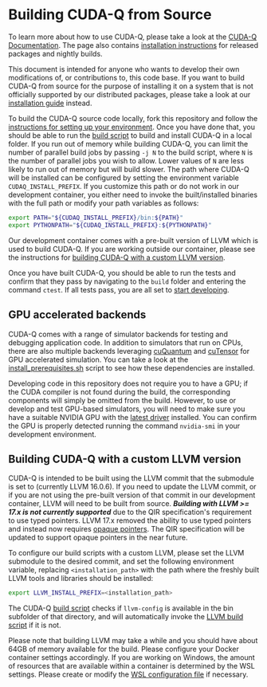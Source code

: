 # Building CUDA-Q from Source

To learn more about how to use CUDA-Q, please take a look at the [CUDA-Q
Documentation][cuda_quantum_docs]. The page also contains [installation
instructions][official_install] for released packages and nightly builds.

[cuda_quantum_docs]: https://nvidia.github.io/cuda-quantum/latest
[official_install]: https://nvidia.github.io/cuda-quantum/latest/using/quick_start.html#install-cuda-q
[data_center_install]:
    https://nvidia.github.io/cuda-quantum/latest/using/install/data_center_install.html

This document is intended for anyone who wants to develop their own
modifications of, or contributions to, this code base. If you want to build
CUDA-Q from source for the purpose of installing it on a system that is not
officially supported by our distributed packages, please take a look at our
[installation guide][data_center_install] instead.

To build the CUDA-Q source code locally, fork this repository and follow the
[instructions for setting up your environment](./Dev_Setup.md). Once you have
done that, you should be able to run the [build
script](./scripts/build_cudaq.sh) to build and install CUDA-Q in a local folder.
If you run out of memory while building CUDA-Q, you can limit the number of
parallel build jobs by passing `-j N` to the build script, where `N` is the
number of parallel jobs you wish to allow. Lower values of `N` are less likely
to run out of memory but will build slower.
The path where CUDA-Q will be installed can be configured by setting the
environment variable `CUDAQ_INSTALL_PREFIX`. If you customize this path or do
not work in our development container, you either need to invoke the
built/installed binaries with the full path or modify your path variables as
follows:

```bash
export PATH="${CUDAQ_INSTALL_PREFIX}/bin:${PATH}"
export PYTHONPATH="${CUDAQ_INSTALL_PREFIX}:${PYTHONPATH}"
```

Our development container comes with a pre-built version of LLVM which is used
to build CUDA-Q. If you are working outside our container, please see the
instructions for [building CUDA-Q with a custom LLVM
version](#building-cuda-q-with-a-custom-llvm-version).

Once you have built CUDA-Q, you should be able to run the tests and confirm that
they pass by navigating to the `build` folder and entering the command `ctest`.
If all tests pass, you are all set to [start developing](./Developing.md).

## GPU accelerated backends

CUDA-Q comes with a range of simulator backends for testing and debugging
application code. In addition to simulators that run on CPUs, there are also
multiple backends leveraging [cuQuantum][cuquantum] and [cuTensor][cutensor] for
GPU accelerated simulation. You can take a look at the
[install_prerequisites.sh](scripts/install_prerequisites.sh) script to see how
these dependencies are installed.

Developing code in this repository does not require you to have a GPU; if the
CUDA compiler is not found during the build, the corresponding components will
simply be omitted from the build. However, to use or develop and test GPU-based
simulators, you will need to make sure you have a suitable NVIDIA GPU with the
[latest driver][nvidia_driver] installed. You can confirm the GPU is properly
detected running the command `nvidia-smi` in your development environment.

[cuquantum]: https://developer.nvidia.com/cuquantum-sdk
[cutensor]: https://developer.nvidia.com/cutensor
[nvidia_driver]: https://www.nvidia.com/download/index.aspx

## Building CUDA-Q with a custom LLVM version

CUDA-Q is intended to be built using the LLVM commit that the submodule is set
to (currently LLVM 16.0.6). If you need to update the LLVM commit, or if you are
not using the pre-built version of that commit in our development container,
LLVM will need to be built from source. ***Building with LLVM >= 17.x is not
currently supported*** due to the QIR specification's requirement to use typed
pointers. LLVM 17.x removed the ability to use typed pointers and instead now
requires [opaque
pointers](https://llvm.org/docs/OpaquePointers.html#version-support). The QIR
specification will be updated to support opaque pointers in the near future.

To configure our build scripts with a custom LLVM, please set the LLVM submodule
to the desired commit, and set the following environment variable, replacing
`<installation_path>` with the path where the freshly built LLVM tools and
libraries should be installed:

```bash
export LLVM_INSTALL_PREFIX=<installation_path>
```

The CUDA-Q [build script](./scripts/build_cudaq.sh) checks if `llvm-config` is
available in the bin subfolder of that directory, and will automatically invoke
the [LLVM build script](./scripts/build_llvm.sh) if it is not.

Please note that building LLVM may take a while and you should have about 64GB
of memory available for the build. Please configure your Docker container
settings accordingly. If you are working on Windows, the amount of resources
that are available within a container is determined by the WSL settings. Please
create or modify the [WSL configuration file][wsl_config] if necessary.

[wsl_config]: https://learn.microsoft.com/en-us/windows/wsl/wsl-config
